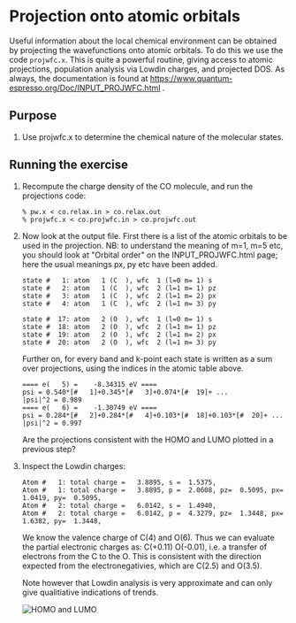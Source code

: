 # Projection onto atomic orbitals
Useful information about the local chemical environment can be obtained by projecting the wavefunctions onto atomic orbitals. 
To do this we use the code `projwfc.x`. This is quite a powerful routine, giving access to atomic projections, population analysis via Lowdin charges, and projected DOS.
As always, the documentation is found at https://www.quantum-espresso.org/Doc/INPUT_PROJWFC.html .

## Purpose
  1. Use projwfc.x to determine the chemical nature of the molecular states.

## Running the exercise
  1. Recompute the charge density of the CO molecule, and run the projections code:
      ```
      % pw.x < co.relax.in > co.relax.out
      % projwfc.x < co.projwfc.in > co.projwfc.out
      ```

  2. Now look at the output file. First there is a list of the atomic orbitals to be used in the projection. NB: to understand the meaning of m=1, m=5 etc, you should look at "Orbital order" on the INPUT_PROJWFC.html page; here the usual meanings px, py etc have been added.
      ```
      state #   1: atom   1 (C  ), wfc  1 (l=0 m= 1) s
      state #   2: atom   1 (C  ), wfc  2 (l=1 m= 1) pz
      state #   3: atom   1 (C  ), wfc  2 (l=1 m= 2) px
      state #   4: atom   1 (C  ), wfc  2 (l=1 m= 3) py

      state #  17: atom   2 (O  ), wfc  1 (l=0 m= 1) s
      state #  18: atom   2 (O  ), wfc  2 (l=1 m= 1) pz
      state #  19: atom   2 (O  ), wfc  2 (l=1 m= 2) px
      state #  20: atom   2 (O  ), wfc  2 (l=1 m= 3) py
      ```

     Further on, for every band and k-point each state is written as a sum over projections, using the indices in the atomic table above.

      ```
      ==== e(   5) =    -8.34315 eV ====
      psi = 0.540*[#   1]+0.345*[#   3]+0.074*[#  19]+ ...
      |psi|^2 = 0.989
      ==== e(   6) =    -1.30749 eV ====
      psi = 0.284*[#   2]+0.284*[#   4]+0.103*[#  18]+0.103*[#  20]+ ...
      |psi|^2 = 0.997
      ```
     Are the projections consistent with the HOMO and LUMO plotted in a previous step?

  3. Inspect the Lowdin charges:
     ```
     Atom #   1: total charge =   3.8895, s =  1.5375, 
     Atom #   1: total charge =   3.8895, p =  2.0608, pz=  0.5095, px=  1.0419, py=  0.5095, 
     Atom #   2: total charge =   6.0142, s =  1.4940, 
     Atom #   2: total charge =   6.0142, p =  4.3279, pz=  1.3448, px=  1.6382, py=  1.3448, 
     ```
     We know the valence charge of C(4) and O(6). Thus we can evaluate the partial electronic charges as: C(+0.11) O(-0.01), i.e. a transfer of electrons from the C to the O. This is consistent with the direction expected from the electronegativies, which are C(2.5) and O(3.5).

     Note however that Lowdin analysis is very approximate and can only give qualitiative indications of trends.

     ![HOMO and LUMO](Ref/psi2_all.png?raw=true "HOMO-LUMO vs cell size")
     
